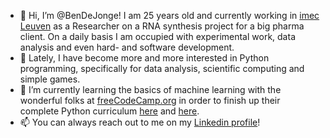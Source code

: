 - 👋 Hi, I’m @BenDeJonge! I am 25 years old and currently working in [imec Leuven](https://www.imec-int.com/en) as a Researcher on a RNA synthesis project for a big pharma client. On a daily basis I am occupied with experimental work, data analysis and even hard- and software development.
- 👀 Lately, I have become more and more interested in Python programming, specifically for data analysis, scientific computing and simple games.
- 🌱 I’m currently learning the basics of machine learning with the wonderful folks at [freeCodeCamp.org](https://www.freecodecamp.org/learn/machine-learning-with-python/) in order to finish up their complete Python curriculum [here](https://www.freecodecamp.org/learn/scientific-computing-with-python/) and [here](https://www.freecodecamp.org/learn/data-analysis-with-python/).
- 📫 You can always reach out to me on my [Linkedin profile](https://www.linkedin.com/in/ben-de-jonge/)!

<!---
BenDeJonge/BenDeJonge is a ✨ special ✨ repository because its `README.md` (this file) appears on your GitHub profile.
You can click the Preview link to take a look at your changes.
--->
